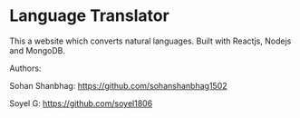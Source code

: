 # Language Translator

This a website which converts natural languages. Built with Reactjs, Nodejs and MongoDB.

Authors:

Sohan Shanbhag: https://github.com/sohanshanbhag1502

Soyel G: https://github.com/soyel1806
